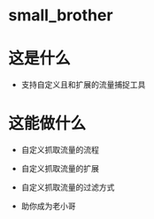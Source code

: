 # small_brother

# 这是什么

- 支持自定义且和扩展的流量捕捉工具


# 这能做什么

- 自定义抓取流量的流程

- 自定义抓取流量的扩展

- 自定义抓取流量的过滤方式

- 助你成为老小哥
